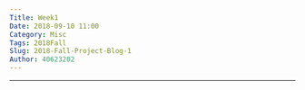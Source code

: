 ```yaml
---
Title: Week1
Date: 2018-09-10 11:00
Category: Misc
Tags: 2018Fall
Slug: 2018-Fall-Project-Blog-1
Author: 40623202
---
```




<!-- PELICAN_END_SUMMARY -->


----




